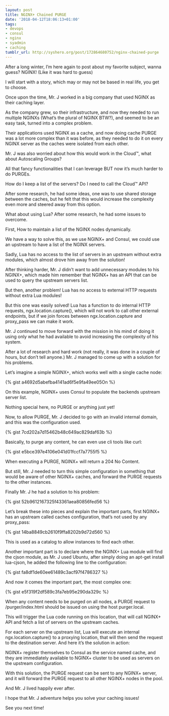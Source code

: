 ```yaml
---
layout: post
title: NGINX+ Chained PURGE
date: '2018-04-12T18:06:13+01:00'
tags:
- devops
- consul
- nginx
- syadmin
- caching
tumblr_url: http://syshero.org/post/172864680752/nginx-chained-purge
---
```

After a long winter, I’m here again to post about my favorite subject, wanna guess? NGINX! (Like it was hard to guess)

I will start with a story, which may or may not be based in real life, you get to choose.
<!--more-->
Once upon the time, Mr. J worked in a big company that used NGINX as their caching layer.

As the company grew, so their infrastructure, and now they needed to run multiple NGINXs (What’s the plural of NGINX BTW?), and seemed to be an easy task, turned into a complex problem.

Their applications used NGINX as a cache, and now doing cache PURGE was a lot more complex than it was before, as they needed to do it on every NGINX server as the caches were isolated from each other.

Mr. J was also worried about how this would work in the Cloud™, what about Autoscaling Groups?

All that fancy functionalities that I can leverage BUT now it’s much harder to do PURGEs.

How do I keep a list of the servers?
Do I need to call the Cloud™ API?

After some research, he had some ideas, one was to use shared storage between the caches, but he felt that this would increase the complexity even more and steered away from this option.

What about using Lua? After some research, he had some issues to overcome.

First, How to maintain a list of the NGINX nodes dynamically.

We have a way to solve this, as we use NGINX+ and Consul, we could use an upstream to have a list of the NGINX servers.

Sadly, Lua has no access to the list of servers in an upstream without extra modules, which almost drove him away from the solution!

After thinking harder, Mr. J didn’t want to add unnecessary modules to his NGINX+, which made him remember that NGINX+ has an API that can be used to query the upstream servers list.

But then, another problem! Lua has no access to external HTTP requests without extra Lua modules!

But this one was easily solved! Lua has a function to do internal HTTP requests, ngx.location.capture(), which will not work to call other external endpoints, but if we join forces between ngx.location.capture and proxy_pass we can make it work.

Mr. J continued to move forward with the mission in his mind of doing it using only what he had available to avoid increasing the complexity of his system.

After a lot of research and hard work (not really, it was done in a couple of hours, but don’t tell anyone.) Mr. J managed to come up with a solution for his problems.

Let’s imagine a simple NGINX+, which works well with a single cache node:

{% gist a4692d5abefba4141ad6f5e9fa49ee05On %}

On this example, NGINX+ uses Consul to populate the backends upstream server list.

Nothing special here, no PURGE or anything just yet!

Now, to allow PURGE, Mr. J decided to go with an invalid internal domain, and this was the configuration used.

{% gist 7cd202a7d15462b48c649ac829daf63b %}

Basically, to purge any content, he can even use cli tools like curl:

{% gist e5bce397e4106e041d01fccf7a7755f5 %}

When executing a PURGE, NGINX+ will return a 204 No Content.

But still, Mr. J needed to turn this simple configuration in something that would be aware of other NGINX+ caches, and forward the PURGE requests to the other instances.

Finally  Mr. J he had a solution to his problem:

{% gist 52b9612167325f43361aea80856fed56 %}

Let’s break these into pieces and explain the important parts, first NGINX+ has an upstream called caches configuration, that’s not used by any proxy_pass:

{% gist 14ba8849cb2610f9ffa8202b9d72d560 %}

This is used as a catalog to allow instances to find each other.

Another important part is to declare where the NGINX+ Lua module will find the cjson module, as Mr. J used Ubuntu, after simply doing an apt-get install lua-cjson, he added the following line to the configuration:

{% gist fa8df1de60ee61489c3acf97f4786327 %}

And now it comes the important part, the most complex one:

{% gist e5f319f2df589c3fa7eb95e290da329c %}

When any content needs to be purged on all nodes, a PURGE request to /purger/index.html should be issued on using the host purger.local.

This will trigger the Lua code running on this location, that will call NGINX+ API and fetch a list of servers on the upstream caches.

For each server on the upstream list, Lua will execute an internal ngx.location.capture() to a proxying location, that will then send the request to the destination server. And here it’s the solution in action:

NGINX+ register themselves to Consul as the service named cache, and they are immediately available to NGINX+ cluster to be used as servers on the upstream configuration.

With this solution, the PURGE request can be sent to any NGINX+ server, and it will forward the PURGE request to all other NGINX+ nodes in the pool.

And Mr. J lived happily ever after.

I hope that Mr. J adventure helps you solve your caching issues!

See you next time!
